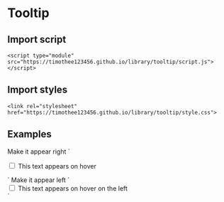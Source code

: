 # Tooltip

## Import script
`<script type="module" src="https://timothee123456.github.io/library/tooltip/script.js"></script>`

## Import styles
`<link rel="stylesheet" href="https://timothee123456.github.io/library/tooltip/style.css">`

## Examples
Make it appear right
`<div class="tooltip_container">
  <input type="checkbox">
  <label class="tooltip">This text appears on hover</label>
</div>`
Make it appear left
`<div class="tooltip_container_left">
  <input type="checkbox">
  <label class="tooltip">This text appears on hover on the left</label>
</div>`

